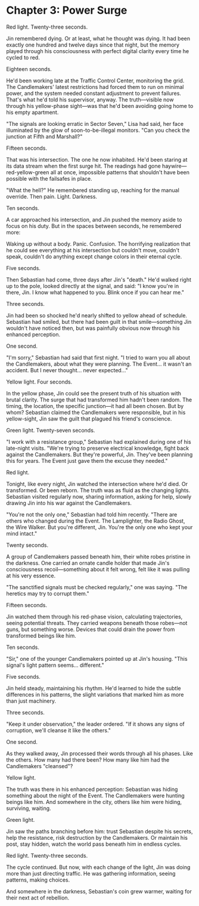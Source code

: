 # Chapter 3: Power Surge

Red light. Twenty-three seconds.

Jin remembered dying. Or at least, what he thought was dying. It had been exactly one hundred and twelve days since that night, but the memory played through his consciousness with perfect digital clarity every time he cycled to red.

Eighteen seconds.

He'd been working late at the Traffic Control Center, monitoring the grid. The Candlemakers' latest restrictions had forced them to run on minimal power, and the system needed constant adjustment to prevent failures. That's what he'd told his supervisor, anyway. The truth—visible now through his yellow-phase sight—was that he'd been avoiding going home to his empty apartment.

"The signals are looking erratic in Sector Seven," Lisa had said, her face illuminated by the glow of soon-to-be-illegal monitors. "Can you check the junction at Fifth and Marshall?"

Fifteen seconds.

That was his intersection. The one he now inhabited. He'd been staring at its data stream when the first surge hit. The readings had gone haywire—red-yellow-green all at once, impossible patterns that shouldn't have been possible with the failsafes in place.

"What the hell?" He remembered standing up, reaching for the manual override. Then pain. Light. Darkness.

Ten seconds.

A car approached his intersection, and Jin pushed the memory aside to focus on his duty. But in the spaces between seconds, he remembered more:

Waking up without a body. Panic. Confusion. The horrifying realization that he could see everything at his intersection but couldn't move, couldn't speak, couldn't do anything except change colors in their eternal cycle.

Five seconds.

Then Sebastian had come, three days after Jin's "death." He'd walked right up to the pole, looked directly at the signal, and said: "I know you're in there, Jin. I know what happened to you. Blink once if you can hear me."

Three seconds.

Jin had been so shocked he'd nearly shifted to yellow ahead of schedule. Sebastian had smiled, but there had been guilt in that smile—something Jin wouldn't have noticed then, but was painfully obvious now through his enhanced perception.

One second.

"I'm sorry," Sebastian had said that first night. "I tried to warn you all about the Candlemakers, about what they were planning. The Event... it wasn't an accident. But I never thought... never expected..."

Yellow light. Four seconds.

In the yellow phase, Jin could see the present truth of his situation with brutal clarity. The surge that had transformed him hadn't been random. The timing, the location, the specific junction—it had all been chosen. But by whom? Sebastian claimed the Candlemakers were responsible, but in his yellow-sight, Jin saw the guilt that plagued his friend's conscience.

Green light. Twenty-seven seconds.

"I work with a resistance group," Sebastian had explained during one of his late-night visits. "We're trying to preserve electrical knowledge, fight back against the Candlemakers. But they're powerful, Jin. They've been planning this for years. The Event just gave them the excuse they needed."

Red light.

Tonight, like every night, Jin watched the intersection where he'd died. Or transformed. Or been reborn. The truth was as fluid as the changing lights. Sebastian visited regularly now, sharing information, asking for help, slowly drawing Jin into his war against the Candlemakers.

"You're not the only one," Sebastian had told him recently. "There are others who changed during the Event. The Lamplighter, the Radio Ghost, the Wire Walker. But you're different, Jin. You're the only one who kept your mind intact."

Twenty seconds.

A group of Candlemakers passed beneath him, their white robes pristine in the darkness. One carried an ornate candle holder that made Jin's consciousness recoil—something about it felt wrong, felt like it was pulling at his very essence.

"The sanctified signals must be checked regularly," one was saying. "The heretics may try to corrupt them."

Fifteen seconds.

Jin watched them through his red-phase vision, calculating trajectories, seeing potential threats. They carried weapons beneath those robes—not guns, but something worse. Devices that could drain the power from transformed beings like him.

Ten seconds.

"Sir," one of the younger Candlemakers pointed up at Jin's housing. "This signal's light pattern seems... different."

Five seconds.

Jin held steady, maintaining his rhythm. He'd learned to hide the subtle differences in his patterns, the slight variations that marked him as more than just machinery.

Three seconds.

"Keep it under observation," the leader ordered. "If it shows any signs of corruption, we'll cleanse it like the others."

One second.

As they walked away, Jin processed their words through all his phases. Like the others. How many had there been? How many like him had the Candlemakers "cleansed"?

Yellow light.

The truth was there in his enhanced perception: Sebastian was hiding something about the night of the Event. The Candlemakers were hunting beings like him. And somewhere in the city, others like him were hiding, surviving, waiting.

Green light.

Jin saw the paths branching before him: trust Sebastian despite his secrets, help the resistance, risk destruction by the Candlemakers. Or maintain his post, stay hidden, watch the world pass beneath him in endless cycles.

Red light. Twenty-three seconds.

The cycle continued. But now, with each change of the light, Jin was doing more than just directing traffic. He was gathering information, seeing patterns, making choices.

And somewhere in the darkness, Sebastian's coin grew warmer, waiting for their next act of rebellion.
